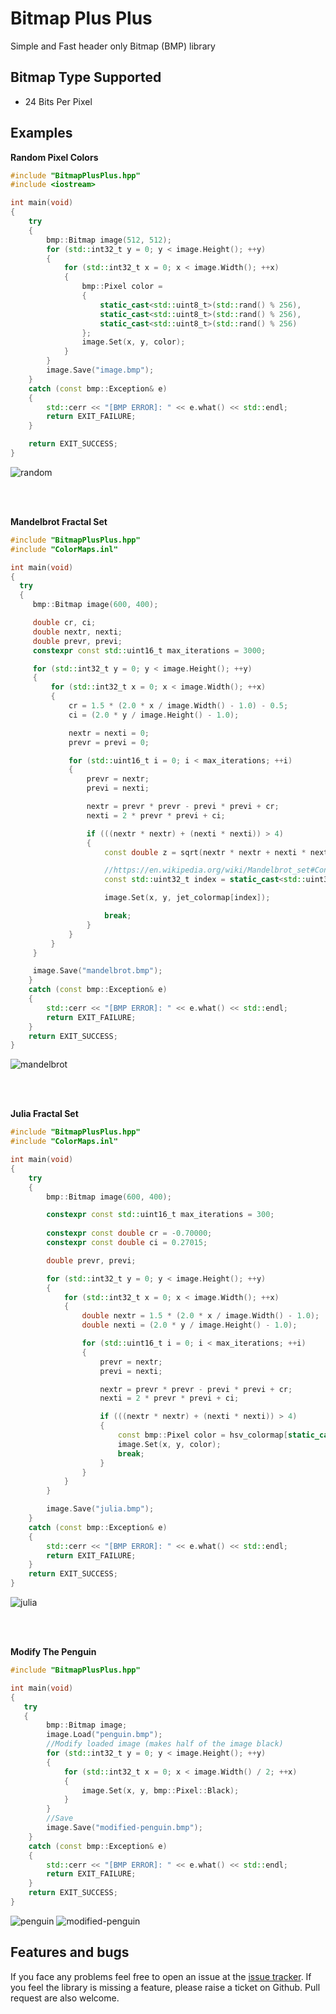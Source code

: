 # Bitmap Plus Plus
Simple and Fast header only Bitmap (BMP) library

## Bitmap Type Supported
- 24 Bits Per Pixel

## Examples
<strong>Random Pixel Colors</strong>
<br>
```cpp
#include "BitmapPlusPlus.hpp"
#include <iostream>

int main(void)
{
	try
	{
		bmp::Bitmap image(512, 512);
		for (std::int32_t y = 0; y < image.Height(); ++y)
		{
			for (std::int32_t x = 0; x < image.Width(); ++x)
			{
				bmp::Pixel color =
				{
					static_cast<std::uint8_t>(std::rand() % 256),
					static_cast<std::uint8_t>(std::rand() % 256),
					static_cast<std::uint8_t>(std::rand() % 256)
				};
				image.Set(x, y, color);
			}
		}
		image.Save("image.bmp");
	}
	catch (const bmp::Exception& e)
	{
		std::cerr << "[BMP ERROR]: " << e.what() << std::endl;
		return EXIT_FAILURE;
	}

	return EXIT_SUCCESS;
}
```
![random](Images/random.bmp)

<br><br>

<strong>Mandelbrot Fractal Set</strong>
<br>
```cpp
#include "BitmapPlusPlus.hpp"
#include "ColorMaps.inl"

int main(void)
{
  try 
  {
     bmp::Bitmap image(600, 400);

     double cr, ci;
     double nextr, nexti;
     double prevr, previ;
     constexpr const std::uint16_t max_iterations = 3000;

     for (std::int32_t y = 0; y < image.Height(); ++y)
     {
         for (std::int32_t x = 0; x < image.Width(); ++x)
         {
             cr = 1.5 * (2.0 * x / image.Width() - 1.0) - 0.5;
             ci = (2.0 * y / image.Height() - 1.0);

             nextr = nexti = 0;
             prevr = previ = 0;

             for (std::uint16_t i = 0; i < max_iterations; ++i)
             {
                 prevr = nextr;
                 previ = nexti;

                 nextr = prevr * prevr - previ * previ + cr;
                 nexti = 2 * prevr * previ + ci;

                 if (((nextr * nextr) + (nexti * nexti)) > 4)
                 {
                     const double z = sqrt(nextr * nextr + nexti * nexti);

                     //https://en.wikipedia.org/wiki/Mandelbrot_set#Continuous_.28smooth.29_coloring
                     const std::uint32_t index = static_cast<std::uint32_t>(1000.0 * log2(1.75 + i - log2(log2(z))) / log2(max_iterations));

                     image.Set(x, y, jet_colormap[index]);

                     break;
                 }
             }
         }
     }

     image.Save("mandelbrot.bmp");
    }
    catch (const bmp::Exception& e)
    {
        std::cerr << "[BMP ERROR]: " << e.what() << std::endl;
        return EXIT_FAILURE;
    }
    return EXIT_SUCCESS;
}
```
![mandelbrot](Images/mandelbrot.bmp)

<br><br>

<strong>Julia Fractal Set</strong>
<br>

```cpp
#include "BitmapPlusPlus.hpp"
#include "ColorMaps.inl"

int main(void)
{
    try
    {
        bmp::Bitmap image(600, 400);

        constexpr const std::uint16_t max_iterations = 300;
    
        constexpr const double cr = -0.70000;
        constexpr const double ci = 0.27015;

        double prevr, previ;

        for (std::int32_t y = 0; y < image.Height(); ++y)
        {
            for (std::int32_t x = 0; x < image.Width(); ++x)
            {
                double nextr = 1.5 * (2.0 * x / image.Width() - 1.0);
                double nexti = (2.0 * y / image.Height() - 1.0);

                for (std::uint16_t i = 0; i < max_iterations; ++i)
                {
                    prevr = nextr;
                    previ = nexti;

                    nextr = prevr * prevr - previ * previ + cr;
                    nexti = 2 * prevr * previ + ci;

                    if (((nextr * nextr) + (nexti * nexti)) > 4)
                    {
                        const bmp::Pixel color = hsv_colormap[static_cast<std::size_t>((1000.0 * i) / max_iterations)];
                        image.Set(x, y, color);
                        break;
                    }
                }
            }
        }

        image.Save("julia.bmp");
    }
    catch (const bmp::Exception& e)
    {
        std::cerr << "[BMP ERROR]: " << e.what() << std::endl;
        return EXIT_FAILURE;
    }
    return EXIT_SUCCESS;
}
```
![julia](Images/julia.bmp)


<br><br>

<strong>Modify The Penguin</strong>
<br>

```cpp
#include "BitmapPlusPlus.hpp"

int main(void)
{
   try
   {
	    bmp::Bitmap image;
	    image.Load("penguin.bmp");
	    //Modify loaded image (makes half of the image black)
	    for (std::int32_t y = 0; y < image.Height(); ++y)
	    {
		    for (std::int32_t x = 0; x < image.Width() / 2; ++x)
		    {
			    image.Set(x, y, bmp::Pixel::Black);
		    }
	    }
	    //Save
	    image.Save("modified-penguin.bmp");
    }
    catch (const bmp::Exception& e)
    {
        std::cerr << "[BMP ERROR]: " << e.what() << std::endl;
        return EXIT_FAILURE;
    }
	return EXIT_SUCCESS;
}
```
![penguin](Images/penguin.bmp)
![modified-penguin](Images/modified-penguin.bmp)


## Features and bugs
If you face any problems feel free to open an issue at the [issue tracker][tracker]. If you feel the library is missing a feature, please raise a ticket on Github. Pull request are also welcome.

[tracker]: https://github.com/BaderEddineOuaich/BitmapPlusPlus/issues


